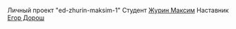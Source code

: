 Личный проект "ed-zhurin-maksim-1"
Студент [Журин Максим](https://t.me/Maxim437) 
Наставник [Егор Дорош](https://t.me/Doroshegor)
